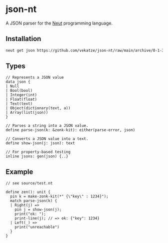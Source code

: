 # json-nt

A JSON parser for the [Neut](https://vekatze.github.io/neut/) programming language.

## Installation

```sh
neut get json https://github.com/vekatze/json-nt/raw/main/archive/0-1-34.tar.zst
```

## Types

```neut
// Represents a JSON value
data json {
| Null
| Bool(bool)
| Integer(int)
| Float(float)
| Text(text)
| Object(dictionary(text, a))
| Array(list(json))
}

// Parses a string into a JSON value.
define parse-json(k: &zonk-kit): either(parse-error, json)

// Converts a JSON value into a text.
define show-json(j: json): text

// For property-based testing
inline jsons: gen(json) {..}
```

## Example

```neut
// see source/test.nt

define zen(): unit {
  pin k = make-zonk-kit(*" {\"key\" : 1234}");
  match parse-json(k) {
  | Right(j) =>
    pin j = show-json(j);
    print("ok: ");
    print-line(j); // => ok: {"key": 1234}
  | Left(_) =>
    print("unreachable")
  }
}
```
